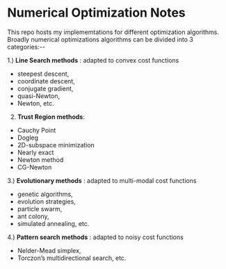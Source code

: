 # Numerical Optimization Notes

This repo hosts my implememtations for different optimization algorithms. Broadly numerical optimizations algorithms can be divided into 3 categories:--

1.) **Line Search methods** : adapted to convex cost functions
 - steepest descent,
 - coordinate descent,
 - conjugate gradient, 
 - quasi-Newton, 
 - Newton, etc.
 
 2. **Trust Region methods**: 
  - Cauchy Point
  - Dogleg
  - 2D-subspace minimization
  - Nearly exact
  - Newton method
  - CG-Newton
 
3.) **Evolutionary methods** : adapted to multi-modal cost functions
 - genetic algorithms, 
 - evolution strategies, 
 - particle swarm, 
 - ant colony, 
 - simulated annealing, etc.
 
4.) **Pattern search methods** : adapted to noisy cost functions
 - Nelder-Mead simplex, 
 - Torczon’s multidirectional search, etc.
 
